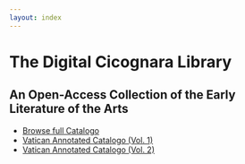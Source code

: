 ```yaml
---
layout: index
---
```

<div class="intro">
  <h1>The Digital Cicognara Library</h1>
  <h2 class="small"><span class="italic">An</span> Open-Access Collection <span class="italic">of the</span> Early Literature of the Arts</h2>
</div>
<div class="home-catalogo-buttons">
  <ul class="browse-catalogo-list">
    <li><a class="browse-catalogo-button" href="/catalogo">Browse full Catalogo</a></li>
    <li><a class="browse-catalogo-button" href="https://digi.vatlib.it/view/STP_Riserva.IV.169(1)">Vatican Annotated Catalogo (Vol. 1)</a></li>
    <li><a class="browse-catalogo-button" href="https://digi.vatlib.it/view/STP_Riserva.IV.169(2)">Vatican Annotated Catalogo (Vol. 2)</a></li>
  </ul>
</div>
